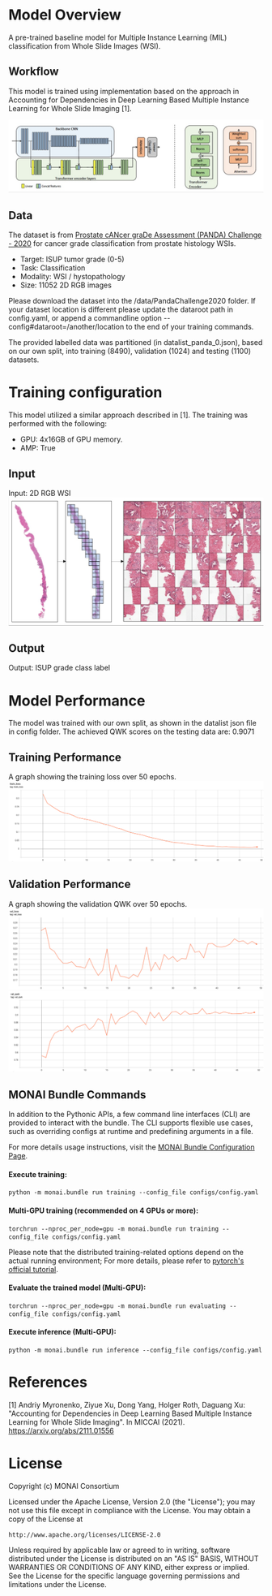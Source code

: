 # Model Overview
A pre-trained baseline model for Multiple Instance Learning (MIL) classification from Whole Slide Images (WSI). 

## Workflow
This model is trained using implementation based on the approach in Accounting for Dependencies in Deep Learning Based Multiple Instance Learning for Whole Slide Imaging [1].

![workflow](https://github.com/Project-MONAI/tutorials/blob/main/pathology/multiple_instance_learning/mil_network.jpg?raw=true)

## Data
The dataset is from [Prostate cANcer graDe Assessment (PANDA) Challenge - 2020](https://www.kaggle.com/c/prostate-cancer-grade-assessment/) for cancer grade classification from prostate histology WSIs.

- Target: ISUP tumor grade (0-5)
- Task: Classification
- Modality: WSI / hystopathology
- Size: 11052 2D RGB images 

Please download the dataset into the /data/PandaChallenge2020 folder. If your dataset location is different please update the dataroot path in config.yaml, 
or append a commandline option --config#dataroot=/another/location to the end of your training commands.

The provided labelled data was partitioned (in datalist_panda_0.json), based on our own split, into training (8490), validation (1024) and testing (1100) datasets.

# Training configuration
This model utilized a similar approach described in [1]. The training was performed with the following:

- GPU: 4x16GB of GPU memory. 
- AMP: True

## Input
Input: 2D RGB WSI 
![mil_patches](https://github.com/Project-MONAI/tutorials/blob/main/pathology/multiple_instance_learning/mil_patches.jpg?raw=true)

## Output
Output: ISUP grade class label


# Model Performance
The model was trained with our own split, as shown in the datalist json file in config folder. 
The achieved QWK scores on the testing data are: 0.9071


## Training Performance
A graph showing the training loss over 50 epochs.  
![mil_train_loss](https://github.com/Project-MONAI/tutorials/blob/main/pathology/multiple_instance_learning/mil_train_loss.png?raw=true)

## Validation Performance
A graph showing the validation QWK over 50 epochs.  
![mil_val_loss](https://github.com/Project-MONAI/tutorials/blob/main/pathology/multiple_instance_learning/mil_val_loss.png?raw=true)
![mil_val_qw](https://github.com/Project-MONAI/tutorials/blob/main/pathology/multiple_instance_learning/mil_val_qwk.png?raw=true)


## MONAI Bundle Commands
In addition to the Pythonic APIs, a few command line interfaces (CLI) are provided to interact with the bundle. The CLI supports flexible use cases, such as overriding configs at runtime and predefining arguments in a file.

For more details usage instructions, visit the [MONAI Bundle Configuration Page](https://docs.monai.io/en/latest/config_syntax.html).

#### Execute training:
```
python -m monai.bundle run training --config_file configs/config.yaml
```

#### Multi-GPU training (recommended on 4 GPUs or more):
```
torchrun --nproc_per_node=gpu -m monai.bundle run training --config_file configs/config.yaml
```

Please note that the distributed training-related options depend on the actual running environment; For more details, please refer to [pytorch's official tutorial](https://pytorch.org/docs/stable/elastic/run.html).

#### Evaluate the trained model (Multi-GPU):
```
torchrun --nproc_per_node=gpu -m monai.bundle run evaluating --config_file configs/config.yaml
```

#### Execute inference (Multi-GPU):
```
python -m monai.bundle run inference --config_file configs/config.yaml
```

# References
[1] Andriy Myronenko, Ziyue Xu, Dong Yang, Holger Roth, Daguang Xu: "Accounting for Dependencies in Deep Learning Based Multiple Instance Learning for Whole Slide Imaging". In MICCAI (2021). https://arxiv.org/abs/2111.01556

# License
Copyright (c) MONAI Consortium

Licensed under the Apache License, Version 2.0 (the "License");
you may not use this file except in compliance with the License.
You may obtain a copy of the License at

    http://www.apache.org/licenses/LICENSE-2.0

Unless required by applicable law or agreed to in writing, software
distributed under the License is distributed on an "AS IS" BASIS,
WITHOUT WARRANTIES OR CONDITIONS OF ANY KIND, either express or implied.
See the License for the specific language governing permissions and
limitations under the License.
